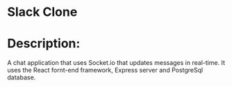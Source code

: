 # Slack Clone

# Description:
A chat application that uses Socket.io that updates messages in real-time. It uses the React fornt-end framework, Express server and PostgreSql database. 
